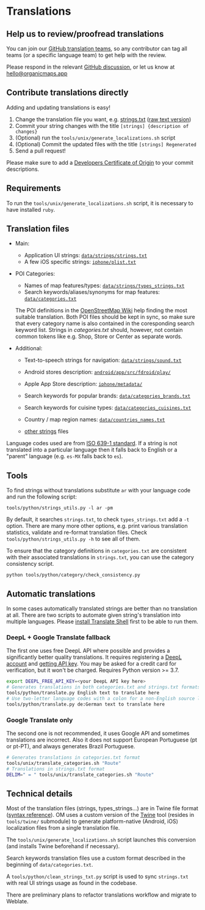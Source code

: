 # Translations

## Help us to review/proofread translations

You can join our [GitHub translation teams](https://github.com/orgs/organicmaps/teams/translations/teams),
so any contributor can tag all teams (or a specific language team) to get help with the review.

Please respond in the relevant [GitHub discussion](https://github.com/orgs/organicmaps/discussions/8538), or let us know at hello@organicmaps.app

## Contribute translations directly

Adding and updating translations is easy!
1. Change the translation file you want, e.g. [strings.txt](../data/strings/strings.txt) ([raw text version](https://raw.githubusercontent.com/organicmaps/organicmaps/master/data/strings/strings.txt))
2. Commit your string changes with the title `[strings] {description of changes}`
3. (Optional) run the `tools/unix/generate_localizations.sh` script
4. (Optional) Commit the updated files with the title `[strings] Regenerated`
5. Send a pull request!

Please make sure to add a [Developers Certificate of Origin](CONTRIBUTING.md#legal-requirements) to your commit descriptions.

## Requirements

To run the `tools/unix/generate_localizations.sh` script, it is necessary to have installed `ruby`.

## Translation files

- Main:
  - Application UI strings: [`data/strings/strings.txt`](../data/strings/strings.txt)
  - A few iOS specific strings: [`iphone/plist.txt`](../iphone/plist.txt)

- POI Categories:
  - Names of map features/types: [`data/strings/types_strings.txt`](../data/strings/types_strings.txt)
  - Search keywords/aliases/synonyms for map features: [`data/categories.txt`](../data/categories.txt)

  The POI definitions in the [OpenStreetMap Wiki](https://wiki.openstreetmap.org/) help finding the most suitable translation. Both POI files should be kept in sync, so make sure that every category name is also contained in the coresponding search keyword list. Strings in _categories.txt_ should, however, not contain common tokens like e.g. Shop, Store or Center as separate words.

- Additional:
  - Text-to-speech strings for navigation: [`data/strings/sound.txt`](../data/strings/sound.txt)

  - Android stores description: [`android/app/src/fdroid/play/`](../android/app/src/fdroid/play/)
  - Apple App Store description: [`iphone/metadata/`](../iphone/metadata/)

  - Search keywords for popular brands: [`data/categories_brands.txt`](../data/categories_brands.txt)
  - Search keywords for cuisine types: [`data/categories_cuisines.txt`](../data/categories_cuisines.txt)

  - Country / map region names: [`data/countries_names.txt`](../data/countries_names.txt)

  - [other strings](STRUCTURE.md#strings-and-translations) files

Language codes used are from [ISO 639-1 standard](https://en.wikipedia.org/wiki/List_of_ISO_639-1_codes).
If a string is not translated into a particular language then it falls back to English or a "parent" language (e.g. `es-MX` falls back to `es`).

## Tools

To find strings without translations substitute `ar` with your language code and run the following script:
```
tools/python/strings_utils.py -l ar -pm
```
By default, it searches `strings.txt`, to check `types_strings.txt` add a `-t` option.
There are many more other options, e.g. print various translation statistics, validate and re-format translation files.
Check `tools/python/strings_utils.py -h` to see all of them.

To ensure that the category definitions in `categories.txt` are consistent with their
associated translations in `strings.txt`, you can use the category consistency script.
```
python tools/python/category/check_consistency.py
```

## Automatic translations

In some cases automatically translated strings are better than no translation at all.
There are two scripts to automate given string's translation into multiple languages.
Please [install Translate Shell](https://www.soimort.org/translate-shell/#installation) first to be able to run them.

### DeepL + Google Translate fallback

The first one uses free DeepL API where possible and provides a significantly better quality translations.
It requires registering a [DeepL account](https://www.deepl.com/pro#developer) and [getting API key](https://www.deepl.com/account/summary).
You may be asked for a credit card for verification, but it won't be charged.
Requires Python version >= 3.7.

```bash
export DEEPL_FREE_API_KEY=<your DeepL API key here>
# Generates translations in both categories.txt and strings.txt formats at the same time:
tools/python/translate.py English text to translate here
# Use two-letter language codes with a colon for a non-English source language:
tools/python/translate.py de:German text to translate here
```

### Google Translate only

The second one is not recommended, it uses Google API and sometimes translations are incorrect.
Also it does not support European Portuguese (pt or pt-PT), and always generates Brazil Portuguese.

```bash
# Generates translations in categories.txt format
tools/unix/translate_categories.sh "Route"
# Translations in strings.txt format
DELIM=" = " tools/unix/translate_categories.sh "Route"
```

## Technical details

Most of the translation files (strings, types_strings...) are in Twine file format ([syntax reference](https://github.com/organicmaps/twine/blob/organicmaps/README.md)).
OM uses a custom version of the [Twine](https://github.com/organicmaps/twine)
tool (resides in `tools/twine/` submodule) to generate platform-native (Android, iOS)
localization files from a single translation file.

The `tools/unix/generate_localizations.sh` script launches this conversion
(and installs Twine beforehand if necessary).

Search keywords translation files use a custom format described in the beginning of `data/categories.txt`.

A `tools/python/clean_strings_txt.py` script is used to sync `strings.txt` with real UI strings usage as found in the codebase.

There are preliminary plans to refactor translations workflow and migrate to Weblate.
